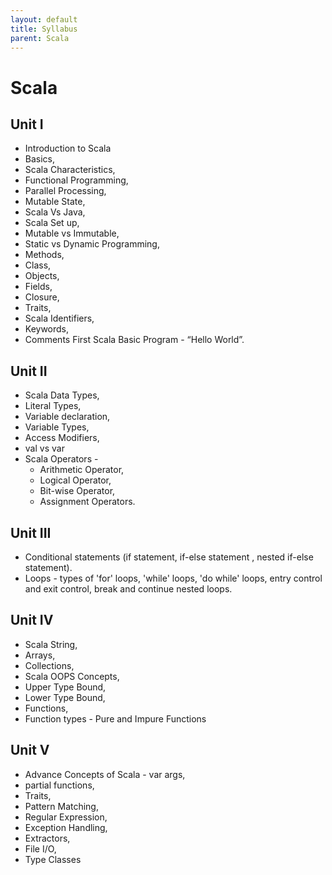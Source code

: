 ```yaml
---
layout: default
title: Syllabus
parent: Scala
---
```


# Scala

## Unit I

- Introduction to Scala  
- Basics, 
- Scala Characteristics, 
- Functional Programming, 
- Parallel Processing, 
- Mutable State, 
- Scala Vs Java, 
- Scala Set up,
- Mutable vs Immutable, 
- Static vs Dynamic Programming, 
- Methods, 
- Class, 
- Objects, 
- Fields, 
- Closure, 
- Traits, 
- Scala Identifiers, 
- Keywords, 
- Comments First Scala Basic Program - “Hello World”.

## Unit II

- Scala Data Types, 
- Literal Types, 
- Variable declaration, 
- Variable Types, 
- Access Modifiers, 
- val vs var
- Scala Operators - 
  - Arithmetic Operator, 
  - Logical Operator, 
  - Bit-wise Operator, 
  - Assignment Operators.

## Unit III

- Conditional statements (if statement, if-else statement , nested if-else statement).
- Loops - types of 'for' loops, 'while' loops, 'do while' loops, entry control and exit control, break and continue nested loops.

## Unit IV

- Scala String, 
- Arrays, 
- Collections, 
- Scala OOPS Concepts, 
- Upper Type Bound, 
- Lower Type Bound, 
- Functions, 
- Function types - Pure and Impure Functions

## Unit V

- Advance Concepts of Scala - var args, 
- partial functions, 
- Traits,
- Pattern Matching, 
- Regular Expression, 
- Exception Handling,
- Extractors, 
- File I/O, 
- Type Classes


